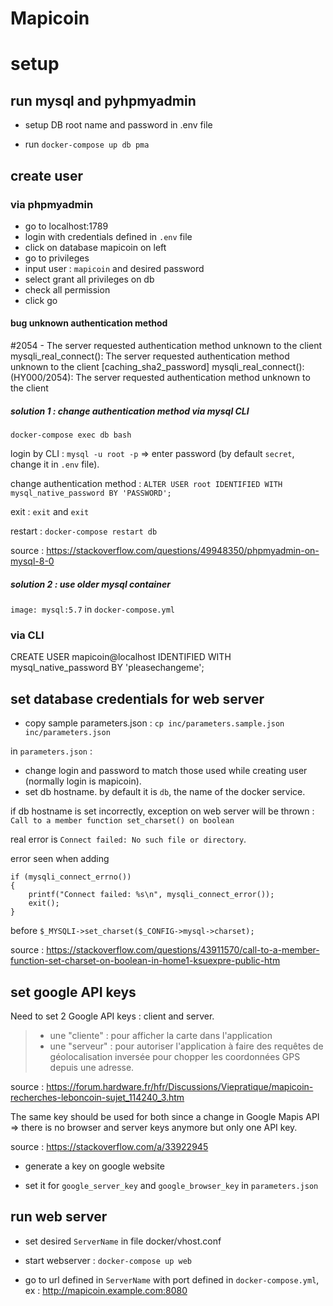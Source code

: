 # Mapicoin

# setup

## run mysql and pyhpmyadmin

- setup DB root name and password in .env file

- run `docker-compose up db pma`

## create user

### via phpmyadmin

- go to localhost:1789
- login with credentials defined in `.env` file
- click on database mapicoin on left
- go to privileges
- input user : `mapicoin` and desired password
- select grant all privileges on db
- check all permission
- click go

#### bug unknown authentication method 

#2054 - The server requested authentication method unknown to the client
mysqli_real_connect(): The server requested authentication method unknown to the client [caching_sha2_password]
mysqli_real_connect(): (HY000/2054): The server requested authentication method unknown to the client

##### solution 1 : change authentication method via mysql CLI

`docker-compose exec db bash`

login by CLI : `mysql -u root -p` => enter password (by default `secret`, change it in `.env` file).

change authentication method : `ALTER USER root IDENTIFIED WITH mysql_native_password BY 'PASSWORD';`

exit : `exit` and `exit`

restart : `docker-compose restart db`

source : https://stackoverflow.com/questions/49948350/phpmyadmin-on-mysql-8-0

##### solution 2 : use older mysql container

`image: mysql:5.7` in `docker-compose.yml`

### via CLI

CREATE USER mapicoin@localhost IDENTIFIED WITH mysql_native_password BY 'pleasechangeme';

## set database credentials for web server

- copy sample parameters.json : `cp inc/parameters.sample.json inc/parameters.json`

in `parameters.json` :

- change login and password to match those used while creating user (normally login is mapicoin).
- set db hostname. by default it is `db`, the name of the docker service.

if db hostname is set incorrectly, exception on web server will be thrown : `Call to a member function set_charset() on boolean`

real error is `Connect failed: No such file or directory`.

error seen when adding

```
if (mysqli_connect_errno())
{  
	printf("Connect failed: %s\n", mysqli_connect_error()); 
	exit();
}
```

before `$_MYSQLI->set_charset($_CONFIG->mysql->charset);`

source : https://stackoverflow.com/questions/43911570/call-to-a-member-function-set-charset-on-boolean-in-home1-ksuexpre-public-htm


## set google API keys

Need to set 2 Google API keys : client and server.

> - une "cliente" :  pour afficher la carte dans l'application
> - une "serveur" : pour autoriser l'application à faire des requêtes de géolocalisation inversée pour chopper les coordonnées GPS depuis une adresse.

source : https://forum.hardware.fr/hfr/Discussions/Viepratique/mapicoin-recherches-leboncoin-sujet_114240_3.htm

The same key should be used for both since a change in Google Mapis API => there is no browser and server keys anymore but only one API key.

source : https://stackoverflow.com/a/33922945

- generate a key on google website

- set it for `google_server_key` and `google_browser_key` in `parameters.json`

## run web server

- set desired `ServerName` in file docker/vhost.conf

- start webserver : `docker-compose up web`

- go to url defined in `ServerName` with port defined in `docker-compose.yml`, ex : http://mapicoin.example.com:8080

